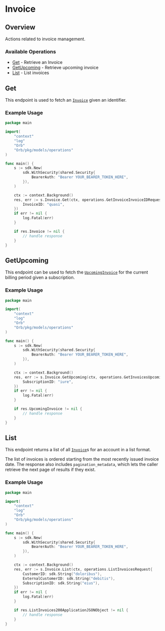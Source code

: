# Invoice

## Overview

Actions related to invoice management.

### Available Operations

* [Get](#get) - Retrieve an Invoice
* [GetUpcoming](#getupcoming) - Retrieve upcoming invoice
* [List](#list) - List invoices

## Get

This endpoint is used to fetch an [`Invoice`](../reference/Orb-API.json/components/schemas/Invoice) given an identifier.

### Example Usage

```go
package main

import(
	"context"
	"log"
	"Orb"
	"Orb/pkg/models/operations"
)

func main() {
    s := sdk.New(
        sdk.WithSecurity(shared.Security{
            BearerAuth: "Bearer YOUR_BEARER_TOKEN_HERE",
        }),
    )

    ctx := context.Background()
    res, err := s.Invoice.Get(ctx, operations.GetInvoiceInvoiceIDRequest{
        InvoiceID: "quasi",
    })
    if err != nil {
        log.Fatal(err)
    }

    if res.Invoice != nil {
        // handle response
    }
}
```

## GetUpcoming

This endpoint can be used to fetch the [`UpcomingInvoice`](../reference/Orb-API.json/components/schemas/Upcoming%20Invoice) for the current billing period given a subscription.

### Example Usage

```go
package main

import(
	"context"
	"log"
	"Orb"
	"Orb/pkg/models/operations"
)

func main() {
    s := sdk.New(
        sdk.WithSecurity(shared.Security{
            BearerAuth: "Bearer YOUR_BEARER_TOKEN_HERE",
        }),
    )

    ctx := context.Background()
    res, err := s.Invoice.GetUpcoming(ctx, operations.GetInvoicesUpcomingRequest{
        SubscriptionID: "iure",
    })
    if err != nil {
        log.Fatal(err)
    }

    if res.UpcomingInvoice != nil {
        // handle response
    }
}
```

## List

This endpoint returns a list of all [`Invoice`](../reference/Orb-API.json/components/schemas/Invoice)s for an account in a list format. 

The list of invoices is ordered starting from the most recently issued invoice date. The response also includes `pagination_metadata`, which lets the caller retrieve the next page of results if they exist.

### Example Usage

```go
package main

import(
	"context"
	"log"
	"Orb"
	"Orb/pkg/models/operations"
)

func main() {
    s := sdk.New(
        sdk.WithSecurity(shared.Security{
            BearerAuth: "Bearer YOUR_BEARER_TOKEN_HERE",
        }),
    )

    ctx := context.Background()
    res, err := s.Invoice.List(ctx, operations.ListInvoicesRequest{
        CustomerID: sdk.String("doloribus"),
        ExternalCustomerID: sdk.String("debitis"),
        SubscriptionID: sdk.String("eius"),
    })
    if err != nil {
        log.Fatal(err)
    }

    if res.ListInvoices200ApplicationJSONObject != nil {
        // handle response
    }
}
```
